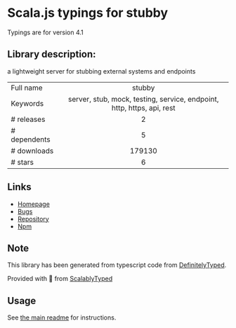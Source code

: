 
# Scala.js typings for stubby

Typings are for version 4.1

## Library description:
a lightweight server for stubbing external systems and endpoints

|                    |                 |
| ------------------ | :-------------: |
| Full name          | stubby |
| Keywords           | server, stub, mock, testing, service, endpoint, http, https, api, rest |
| # releases         | 2 |
| # dependents       | 5 |
| # downloads        | 179130 |
| # stars            | 6 |

## Links
- [Homepage](https://github.com/mrak/stubby4node)
- [Bugs](https://github.com/mrak/stubby4node)
- [Repository](https://github.com/mrak/stubby4node)
- [Npm](https://www.npmjs.com/package/stubby)
    


## Note
This library has been generated from typescript code from [DefinitelyTyped](https://definitelytyped.org).

Provided with :purple_heart: from [ScalablyTyped](https://github.com/oyvindberg/ScalablyTyped)

## Usage
See [the main readme](../../readme.md) for instructions.


